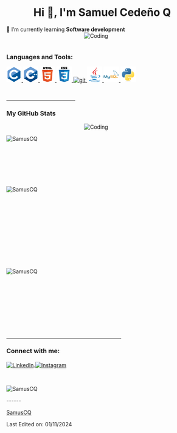 <h1 align="center">Hi 👋, I'm Samuel Cedeño Q</h1>



🌱 I’m currently learning **Software development**
<img align="right" alt="Coding" width="300" src="https://i.pinimg.com/originals/81/17/8b/81178b47a8598f0c81c4799f2cdd4057.gif">

<br>

<h3 align="left">Languages and Tools:</h3>
<p align="left">
    <a href="https://www.cprogramming.com/" target="_blank" rel="noreferrer">
        <img src="https://raw.githubusercontent.com/devicons/devicon/master/icons/c/c-original.svg" alt="c" width="40" height="40"/>
    </a>
    <a href="https://www.w3schools.com/cpp/" target="_blank" rel="noreferrer">
        <img src="https://raw.githubusercontent.com/devicons/devicon/master/icons/cplusplus/cplusplus-original.svg" alt="cplusplus" width="40" height="40"/>
    </a>
    <a href="https://www.w3.org/html/" target="_blank" rel="noreferrer">
        <img src="https://raw.githubusercontent.com/devicons/devicon/master/icons/html5/html5-original-wordmark.svg" alt="html5" width="40" height="40"/>
    </a>
    <a href="https://www.w3schools.com/css/" target="_blank" rel="noreferrer">
        <img src="https://raw.githubusercontent.com/devicons/devicon/master/icons/css3/css3-original-wordmark.svg" alt="css3" width="40" height="40"/>
    </a>
    <a href="https://git-scm.com/" target="_blank" rel="noreferrer">
        <img src="https://www.vectorlogo.zone/logos/git-scm/git-scm-icon.svg" alt="git" width="40" height="40"/>
    </a>
    <a href="https://www.java.com" target="_blank" rel="noreferrer">
        <img src="https://raw.githubusercontent.com/devicons/devicon/master/icons/java/java-original.svg" alt="java" width="40" height="40"/>
    </a>
    <a href="https://www.mysql.com/" target="_blank" rel="noreferrer">
        <img src="https://raw.githubusercontent.com/devicons/devicon/master/icons/mysql/mysql-original-wordmark.svg" alt="mysql" width="40" height="40"/>
    </a>
    <a href="https://www.python.org" target="_blank" rel="noreferrer">
        <img src="https://raw.githubusercontent.com/devicons/devicon/master/icons/python/python-original.svg" alt="python" width="40" height="40"/>
    </a>
</p>
<br>

<hr width="36%">

<h3>My GitHub Stats</h3>
<img align="right" alt="Coding" width="300" src="https://cdn.dribbble.com/users/1277312/screenshots/14733298/media/39b1045e593737587dd60e42c8422d1f.gif">
<br>

<p>
    <img align="left" src="https://github-readme-stats.vercel.app/api/top-langs?username=SamusCQ&show_icons=true&theme=dark&locale=en&layout=compact" alt="SamusCQ" />
</p>

<br><br><br><br><br><br><br>

<p>&nbsp;
    <img align="left" src="https://github-readme-stats.vercel.app/api?username=SamusCQ&show_icons=true&theme=dark&locale=en" alt="SamusCQ" />
</p>

<br><br><br><br><br><br><br><br><br><br>

<p>
    <img align="left" src="https://github-readme-streak-stats.herokuapp.com/?user=SamusCQ&theme=dark" alt="SamusCQ" />
</p>

<br><br><br><br><br><br><br><br><br><br>
<hr width="60%">

<h3 align="left">Connect with me:</h3>
<p align="left">
    <a href="https://linkedin.com/in/samuscq" target="blank">
        <img align="center" src="https://raw.githubusercontent.com/rahuldkjain/github-profile-readme-generator/master/src/images/icons/Social/linked-in-alt.svg" alt="LinkedIn" height="30" width="40" />
    </a>
    <a href="https://instagram.com/samus_cq" target="blank">
        <img align="center" src="https://raw.githubusercontent.com/rahuldkjain/github-profile-readme-generator/master/src/images/icons/Social/instagram.svg" alt="Instagram" height="30" width="40" />
    </a>
</p>
<br>

<p align="left">
    <img src="https://komarev.com/ghpvc/?username=SamusCQ&label=Profile%20views&color=0e75b6&style=flat" alt="SamusCQ" />
</p>
------


[SamusCQ](https://github.com/SamusCQ)

Last Edited on: 01/11/2024
